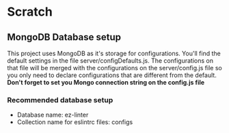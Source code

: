 # Scratch

## MongoDB Database setup

This project uses MongoDB as it's storage for configurations. You'll find the default settings in the file server/configDefaults.js. The configurations on that file will be merged with the configurations on the server/config.js file so you only need to declare configurations that are different from the default. **Don't forget to set you Mongo connection string on the config.js file**

### Recommended database setup

- Database name: ez-linter
- Collection name for eslintrc files: configs
